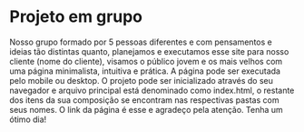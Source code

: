 # Projeto em grupo
Nosso grupo formado por 5 pessoas diferentes e com pensamentos e ideias tão distintas quanto, planejamos e executamos esse site para nosso cliente (nome do cliente), visamos o público jovem e os mais velhos com uma página minimalista, intuitiva e prática. A página pode ser executada pelo mobile ou desktop.
O projeto pode ser inicializado através do seu navegador e arquivo principal está denominado como index.html, o restante dos itens da sua composição se encontram nas respectivas pastas com seus nomes.
O link da página é esse e agradeço pela atenção. Tenha um ótimo dia!
